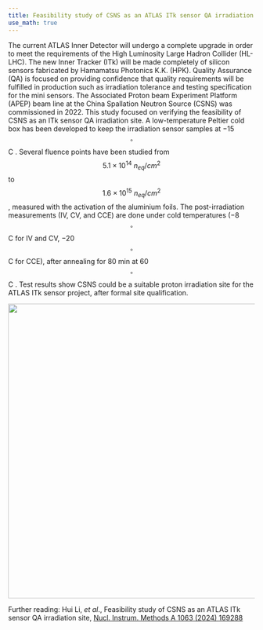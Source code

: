 ```yaml
---
title: Feasibility study of CSNS as an ATLAS ITk sensor QA irradiation site
use_math: true  
---
```


The current ATLAS Inner Detector will undergo a complete upgrade in order to meet the requirements of the High Luminosity Large Hadron Collider (HL-LHC). The new Inner Tracker (ITk) will be made completely of silicon sensors fabricated by Hamamatsu Photonics K.K. (HPK). Quality Assurance (QA) is focused on providing confidence that quality requirements will be fulfilled in production such as irradiation tolerance and testing specification for the mini sensors. The Associated Proton beam Experiment Platform (APEP) beam line at the China Spallation Neutron Source (CSNS) was commissioned in 2022. This study focused on verifying the feasibility of CSNS as an ITk sensor QA irradiation site. A low-temperature Peltier cold box has been developed to keep the irradiation sensor samples at −15 $$^{\circ}$$C . Several fluence points have been studied from $$ 5.1 \times 10^{14} ~n_{eq}/cm^{2}$$ to $$ 1.6 \times 10^{15} ~n_{eq}/cm^{2}$$ , measured with the activation of the aluminium foils. The post-irradiation measurements (IV, CV, and CCE) are done under cold temperatures (−8 $$^{\circ}$$C for IV and CV, −20 $$^{\circ}$$C for CCE), after annealing for 80 min at 60 $$^{\circ}$$C . Test results show CSNS could be a suitable proton irradiation site for the ATLAS ITk sensor project, after formal site qualification.

<a href="/docs/publications/p8_CSNS_ITK_fig8.png">
<img src="/docs/publications/p8_CSNS_ITK_fig8.png" width="600"/>
</a>


Further reading: Hui Li, _et al_., Feasibility study of CSNS as an ATLAS ITk sensor QA irradiation site, [Nucl. Instrum. Methods A  1063 (2024) 169288](https://doi.org/10.1016/j.nima.2024.169288) 
